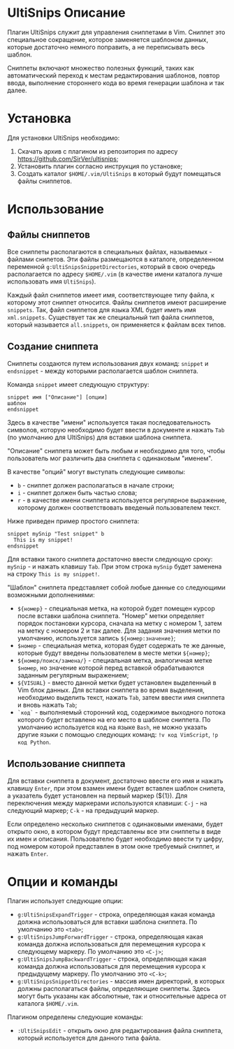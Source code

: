 UltiSnips
Описание
========

Плагин UltiSnips служит для управления сниппетами в Vim. Сниппет это специальное сокращение, которое заменяется шаблоном данных, которые достаточно немного поправить, а не переписывать весь шаблон.

Сниппеты включают множество полезных функций, таких как автоматический переход к местам редактирования шаблонов, повтор ввода, выполнение стороннего кода во время генерации шаблона и так далее.

Установка
=========

Для установки UltiSnips необходимо:

1. Скачать архив с плагином из репозитория по адресу <https://github.com/SirVer/ultisnips>;
2. Установить плагин согласно инструкция по установке;
3. Создать каталог `$HOME/.vim/UltiSnips` в который будут помещаться файлы сниппетов.

Использование
=============

Файлы сниппетов
---------------

Все сниппеты располагаются в специальных файлах, называемых - файлами снипетов. Эти файлы размещаются в каталоге, определенном переменной `g:UltiSnipsSnippetDirectories`, который в свою очередь располагается по адресу `$HOME/.vim` (в качестве имени каталога лучше использовать имя `UltiSnips`).

Каждый файл сниппетов имеет имя, соответствующее типу файла, к которому этот сниппет относится. Файлы сниппетов имеют расширение `snippets`. Так, файл сниппетов для языка XML будет иметь имя `xml.snippets`. Существует так же специальный тип файла сниппетов, который называется `all.snippets`, он применяется к файлам всех типов.

Создание сниппета
-----------------

Сниппеты создаются путем использования двух команд: `snippet` и `endsnippet` - между которыми располагается шаблон сниппета.

Команда `snippet` имеет следующую структуру:

    snippet имя ["Описание"] [опции]
    шаблон
    endsnippet

Здесь в качестве "имени" используется такая последовательность символов, которую необходимо будет ввести в документе и нажать `Tab` (по умолчанию для UltiSnips) для вставки шаблона сниппета.

"Описание" сниппета может быть любым и необходимо для того, чтобы пользователь мог различить два сниппета с одинаковым "именем".

В качестве "опций" могут выступать следующие символы:

* `b` - сниппет должен располагаться в начале строки;
* `i` - сниппет должен быть частью слова;
* `r` - в качестве имени сниппета используется регулярное выражение, которому должен соответствовать введеный пользователем текст.

Ниже приведен пример простого сниппета:

    snippet mySnip "Test snippet" b
      This is my snippet!
    endsnippet

Для вставки такого сниппета достаточно ввести следующую сроку: `mySnip` - и нажать клавишу `Tab`. При этом строка `mySnip` будет заменена на строку `This is my snippet!`.

"Шаблон" сниппета представляет собой любые данные со следующими возможными дополнениями:

* `${номер}` - специальная метка, на которой будет помещен курсор после вставки шаблона сниппета. "Номер" метки определяет порядок постановки курсора, сначала на метку с номером 1, затем на метку с номером 2 и так далее. Для задания значения метки по умолчанию, используется запись `${номер:значение}`;
* `$номер` - специальная метка, которая будет содержать те же данные, которые будут введены пользователем в месте метки `${номер}`;
* `${номер/поиск/замена/}` - специальная метка, аналогичная метке `$номер`, но значение которой перед вставкой обрабатываются заданным регулярным выражением;
* `${VISUAL}` - вместо данной метки будет установлен выделенный в Vim блок данных. Для вставки сниппета во время выделения, необходимо выделить текст, нажать `Tab`, затем ввести имя сниппета и вновь нажать `Tab`;
* `` `код` `` - выполняемый сторонний код, содержимое выходного потока которого будет вставлено на его место в шаблоне сниппета. По умолчанию используется код на языке `Bash`, не можно указать другие языки с помощью следующих команд: `!v код VimScript`, `!p код Python`. 

Использование сниппета
----------------------

Для вставки сниппета в документ, достаточно ввести его имя и нажать клавишу `Enter`, при этом взамен имени будет вставлен шаблон снипета, а указатель будет установлен на первый маркер (${1}). Для переключения между маркерами используются клавиши: `C-j` - на следующий маркер; `C-k` - на предыдущий маркер.

Если определено несколько сниппетов с одинаковыми именами, будет открыто окно, в котором будут представлены все эти сниппеты в виде их имен и описания. Пользователю будет необходимо ввести ту цифру, под номером которой представлен в этом окне требуемый сниппет, и нажать `Enter`.

Опции и команды
===============

Плагин использует следующие опции:

* `g:UltiSnipsExpandTrigger` - строка, определяющая какая команда должна использоваться для вставки шаблона сниппета. По умолчанию это `<tab>`;
* `g:UltiSnipsJumpForwardTrigger` - строка, определяющая какая команда должна использоваться для перемещения курсора к следующему маркеру. По умолчанию это `<C-j>`;
* `g:UltiSnipsJumpBackwardTrigger` - строка, определяющая какая команда должна использоваться для перемещения курсора к предыдущему маркеру. По умолчанию это `<C-k>`;
* `g:UltiSnipsSnippetDirectories` - массив имен директорий, в которых должны располагаться файлы, определяющие сниппеты. Здесь могут быть указаны как абсолютные, так и относительные адреса от каталога `$HOME/.vim`.

Плагином определены следующие команды:

* `:UltiSnipsEdit` - открыть окно для редактирования файла сниппета, который используется для данного типа файла.
